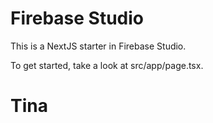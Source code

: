 # Firebase Studio

This is a NextJS starter in Firebase Studio.

To get started, take a look at src/app/page.tsx.
# Tina

